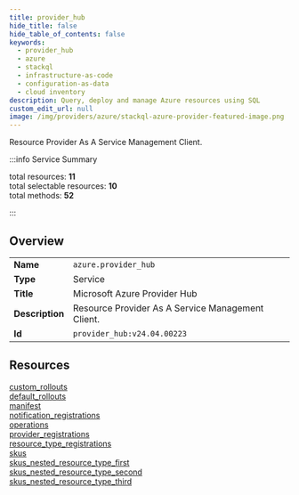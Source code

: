 ```yaml
---
title: provider_hub
hide_title: false
hide_table_of_contents: false
keywords:
  - provider_hub
  - azure
  - stackql
  - infrastructure-as-code
  - configuration-as-data
  - cloud inventory
description: Query, deploy and manage Azure resources using SQL
custom_edit_url: null
image: /img/providers/azure/stackql-azure-provider-featured-image.png
---
```


Resource Provider As A Service Management Client.  
    
:::info Service Summary

<div class="row">
<div class="providerDocColumn">
<span>total resources:&nbsp;<b>11</b></span><br />
<span>total selectable resources:&nbsp;<b>10</b></span><br />
<span>total methods:&nbsp;<b>52</b></span><br />
</div>
</div>

:::

## Overview
<table><tbody>
<tr><td><b>Name</b></td><td><code>azure.provider_hub</code></td></tr>
<tr><td><b>Type</b></td><td>Service</td></tr>
<tr><td><b>Title</b></td><td>Microsoft Azure Provider Hub</td></tr>
<tr><td><b>Description</b></td><td>Resource Provider As A Service Management Client.</td></tr>
<tr><td><b>Id</b></td><td><code>provider_hub:v24.04.00223</code></td></tr>
</tbody></table>

## Resources
<div class="row">
<div class="providerDocColumn">
<a href="/providers/azure/provider_hub/custom_rollouts/">custom_rollouts</a><br />
<a href="/providers/azure/provider_hub/default_rollouts/">default_rollouts</a><br />
<a href="/providers/azure/provider_hub/manifest/">manifest</a><br />
<a href="/providers/azure/provider_hub/notification_registrations/">notification_registrations</a><br />
<a href="/providers/azure/provider_hub/operations/">operations</a><br />
<a href="/providers/azure/provider_hub/provider_registrations/">provider_registrations</a><br />
</div>
<div class="providerDocColumn">
<a href="/providers/azure/provider_hub/resource_type_registrations/">resource_type_registrations</a><br />
<a href="/providers/azure/provider_hub/skus/">skus</a><br />
<a href="/providers/azure/provider_hub/skus_nested_resource_type_first/">skus_nested_resource_type_first</a><br />
<a href="/providers/azure/provider_hub/skus_nested_resource_type_second/">skus_nested_resource_type_second</a><br />
<a href="/providers/azure/provider_hub/skus_nested_resource_type_third/">skus_nested_resource_type_third</a><br />
</div>
</div>
